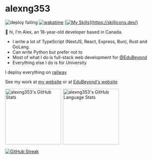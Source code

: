 # alexng353

![deploy failing](https://user-images.githubusercontent.com/26424336/219243493-5a23e72e-2907-4922-8f8c-982e31a9a1fa.svg)
[![wakatime](https://wakatime.com/badge/user/4f35b3ec-f357-44cc-829e-3c8e7a972d24.svg)](https://wakatime.com/@4f35b3ec-f357-44cc-829e-3c8e7a972d24)
[[![My Skills](https://skillicons.dev/icons?i=rust,neovim,ts,golang,js,python,react,tailwind,html,aws,planetscale,mysql,mongodb,cloudflare,discord,docker,express,figma,gcp,kubernetes,md,mongodb,postgres,raspberrypi,svelte,vercel,tailscale)](https://skillicons.dev)](https://skillicons.dev/)

👋 hi, I’m Alex, an 18-year-old developer based in Canada.
* I write a lot of TypeScript (NextJS, React, Express, Bun), Rust and GoLang.
* Can write Python but prefer not to
* Most of what I do is full-stack web development for [@EduBeyond](https://github.com/EduBeyond)
* Everything else I do is for University

I deploy everything on [railway](https://railway.app)

See my work at [my website](https://ayo.icu) or at [EduBeyond's website](https://edubeyond.dev)

<div style="display: flex; flex-direction: row; flex-wrap: wrap; gap: 6px;" >
  <img src="https://github-readme-stats.vercel.app/api?username=alexng353&show_icons=true&theme=radical&count_private=true" height="180px" alt="alexng353's GitHub Stats" />

  <img src="https://github-readme-stats.vercel.app/api/top-langs/?username=alexng353&count_private=true&show_icons=true&theme=radical&hide_border=false&layout=compact&hide=javascript,html&langs_count=6" height="180px" alt="alexng353's GitHub Language Stats" />
</div>

[![GitHub Streak](https://streak-stats.demolab.com?user=alexng353&theme=dark)](https://git.io/streak-stats)


